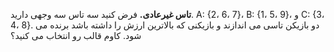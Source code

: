 **تاس غیرعادی.** فرض کنید سه تاس سه وجهی دارید. A: {2، 6، 7}، B: {1، 5، 9}، و C: {3، 4، 8}. دو بازیکن تاسی می اندازند و بازیکنی که بالاترین ارزش را داشته باشد برنده می شود. کاوم قالب رو انتخاب می کنید؟
